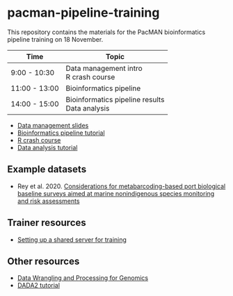 # pacman-pipeline-training

This repository contains the materials for the PacMAN bioinformatics pipeline training on 18 November.

| Time | Topic |
| --- | --- |
| 9:00 - 10:30 | Data management intro <br/> R crash course |
| 11:00 - 13:00 | Bioinformatics pipeline |
| 14:00 - 15:00 | Bioinformatics pipeline results <br/> Data analysis |

- [Data management slides](https://iobis.github.io/pacman-pipeline-training/data_management_slides.html)
- [Bioinformatics pipeline tutorial](tutorial.md)
- [R crash course](https://iobis.github.io/pacman-pipeline-training/r_course.html)
- [Data analysis tutorial](https://iobis.github.io/pacman-pipeline-training/rey_analysis.html)

## Example datasets

- Rey et al. 2020. [Considerations for metabarcoding-based port biological baseline surveys aimed at marine nonindigenous species monitoring and risk assessments](datasets/rey)

## Trainer resources

- [Setting up a shared server for training](server_setup.md)

## Other resources

- [Data Wrangling and Processing for Genomics](https://datacarpentry.org/wrangling-genomics/)
- [DADA2 tutorial](https://benjjneb.github.io/dada2/tutorial.html)
